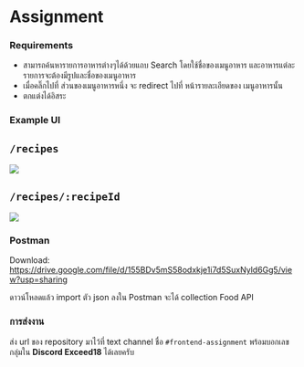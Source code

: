 # Assignment

### Requirements
- สามารถค้นหารายการอาหารต่างๆได้ด้วยแถบ Search โดยใช้ชื่อของเมนูอาหาร และอาหารแต่ละรายการจะต้องมีรูปและชื่อของเมนูอาหาร
- เมื่อคลิ๊กไปที่ ส่วนของเมนูอาหารหนึ่ง จะ redirect ไปที่ หน้ารายละเอียดของ เมนูอาหารนั้น
- ตกแต่งได้อิสระ

### Example UI
## `/recipes`

![](https://i.stack.imgur.com/4vl6Q.png)


## `/recipes/:recipeId`

![](https://i.stack.imgur.com/nXL8u.png)

### Postman

Download: ​​https://drive.google.com/file/d/155BDv5mS58odxkje1i7d5SuxNyld6Gg5/view?usp=sharing

ดาวน์โหลดแล้ว import ตัว json ลงใน Postman จะได้ collection Food API

### การส่งงาน
ส่ง url ของ repository มาไว้ที่ text channel ชื่อ `#frontend-assignment` พร้อมบอกเลขกลุ่มใน **Discord Exceed18** ได้เลยครับ
